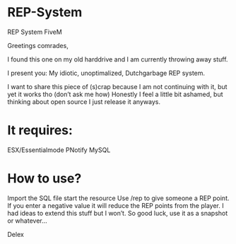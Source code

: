 # REP-System
REP System FiveM

Greetings comrades,

I found this one on my old harddrive and I am currently throwing away stuff.

I present you: My idiotic, unoptimalized, Dutchgarbage REP system.

I want to share this piece of (s)crap because I am not continuing with it, but yet it works tho (don’t ask me how) Honestly I feel a little bit ashamed, but thinking about open source I just release it anyways.

# It requires:

ESX/Essentialmode
PNotify
MySQL

# How to use?

Import the SQL file
start the resource
Use /rep to give someone a REP point. If you enter a negative value it will reduce the REP points from the player.
I had ideas to extend this stuff but I won’t. So good luck, use it as a snapshot or whatever…

Delex
